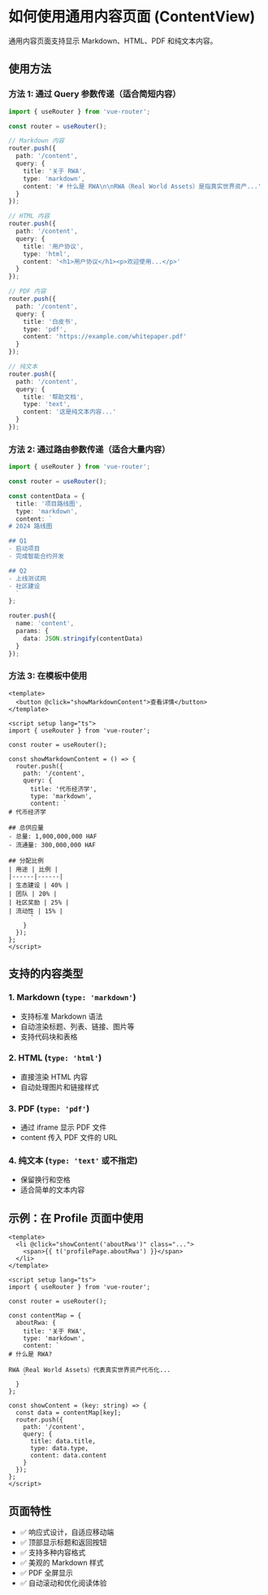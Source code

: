 # 如何使用通用内容页面 (ContentView)

通用内容页面支持显示 Markdown、HTML、PDF 和纯文本内容。

## 使用方法

### 方法 1: 通过 Query 参数传递（适合简短内容）

```typescript
import { useRouter } from 'vue-router';

const router = useRouter();

// Markdown 内容
router.push({
  path: '/content',
  query: {
    title: '关于 RWA',
    type: 'markdown',
    content: '# 什么是 RWA\n\nRWA（Real World Assets）是指真实世界资产...'
  }
});

// HTML 内容
router.push({
  path: '/content',
  query: {
    title: '用户协议',
    type: 'html',
    content: '<h1>用户协议</h1><p>欢迎使用...</p>'
  }
});

// PDF 内容
router.push({
  path: '/content',
  query: {
    title: '白皮书',
    type: 'pdf',
    content: 'https://example.com/whitepaper.pdf'
  }
});

// 纯文本
router.push({
  path: '/content',
  query: {
    title: '帮助文档',
    type: 'text',
    content: '这是纯文本内容...'
  }
});
```

### 方法 2: 通过路由参数传递（适合大量内容）

```typescript
import { useRouter } from 'vue-router';

const router = useRouter();

const contentData = {
  title: '项目路线图',
  type: 'markdown',
  content: `
# 2024 路线图

## Q1
- 启动项目
- 完成智能合约开发

## Q2
- 上线测试网
- 社区建设
  `
};

router.push({
  name: 'content',
  params: {
    data: JSON.stringify(contentData)
  }
});
```

### 方法 3: 在模板中使用

```vue
<template>
  <button @click="showMarkdownContent">查看详情</button>
</template>

<script setup lang="ts">
import { useRouter } from 'vue-router';

const router = useRouter();

const showMarkdownContent = () => {
  router.push({
    path: '/content',
    query: {
      title: '代币经济学',
      type: 'markdown',
      content: `
# 代币经济学

## 总供应量
- 总量: 1,000,000,000 HAF
- 流通量: 300,000,000 HAF

## 分配比例
| 用途 | 比例 |
|------|------|
| 生态建设 | 40% |
| 团队 | 20% |
| 社区奖励 | 25% |
| 流动性 | 15% |
      `
    }
  });
};
</script>
```

## 支持的内容类型

### 1. Markdown (`type: 'markdown'`)
- 支持标准 Markdown 语法
- 自动渲染标题、列表、链接、图片等
- 支持代码块和表格

### 2. HTML (`type: 'html'`)
- 直接渲染 HTML 内容
- 自动处理图片和链接样式

### 3. PDF (`type: 'pdf'`)
- 通过 iframe 显示 PDF 文件
- content 传入 PDF 文件的 URL

### 4. 纯文本 (`type: 'text'` 或不指定)
- 保留换行和空格
- 适合简单的文本内容

## 示例：在 Profile 页面中使用

```vue
<template>
  <li @click="showContent('aboutRwa')" class="...">
    <span>{{ t('profilePage.aboutRwa') }}</span>
  </li>
</template>

<script setup lang="ts">
import { useRouter } from 'vue-router';

const router = useRouter();

const contentMap = {
  aboutRwa: {
    title: '关于 RWA',
    type: 'markdown',
    content: `
# 什么是 RWA?

RWA（Real World Assets）代表真实世界资产代币化...
    `
  }
};

const showContent = (key: string) => {
  const data = contentMap[key];
  router.push({
    path: '/content',
    query: {
      title: data.title,
      type: data.type,
      content: data.content
    }
  });
};
</script>
```

## 页面特性

- ✅ 响应式设计，自适应移动端
- ✅ 顶部显示标题和返回按钮
- ✅ 支持多种内容格式
- ✅ 美观的 Markdown 样式
- ✅ PDF 全屏显示
- ✅ 自动滚动和优化阅读体验
